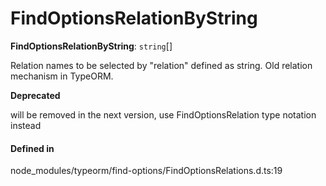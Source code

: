 # FindOptionsRelationByString

 **FindOptionsRelationByString**: `string`[]

Relation names to be selected by "relation" defined as string.
Old relation mechanism in TypeORM.

**Deprecated**

will be removed in the next version, use FindOptionsRelation type notation instead

#### Defined in

node_modules/typeorm/find-options/FindOptionsRelations.d.ts:19

